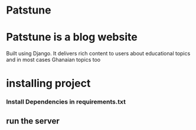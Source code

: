 # Patstune

<h1>Patstune is a blog website</h1>

<p>Built using Django. It delivers rich content to users about educational topics and in most cases Ghanaian topics too</p>

# installing project

### Install Dependencies in requirements.txt

## run the server

